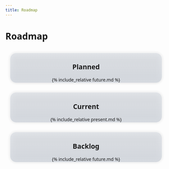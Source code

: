 ```yaml
---
title: Roadmap
---
```


# Roadmap

<html>
  <head>
  <style>
  .parent {
    display: flex;
    flex-wrap: wrap;
  }
  .child {
    flex: 0 1 240px;
    flex: 1 1 240px;
    border: 1px solid;
    border-radius: 20px;
    border-color: #f8f8f8;
    text-align: center;
    background: rgba(44,71,112,.1);
    background: linear-gradient(0deg, rgba(44,71,112,.15) 0%, rgba(44,71,112,.1) 100%);
    backdrop-filter: blur(10px) saturate(100%) contrast(45%) brightness(130%);
    box-shadow: 0 0 .5rem 0 rgba(0, 0, 0, 0.1);
    margin: 1em;
    }
    
  .content {
    text-align: left;
    margin: 3em;
  } 
  body {
    font-family: system-ui, serif;
  }
  </style>
  </head>
  <body>
  <div class="parent">
    <div class="child" style="">
      <h2>Planned</h2>
      <div class="content">
	{% include_relative future.md %}
      </div>
    </div>
        <div class="child" style="">
      <h2>Current</h2>
      <div class="content">
	{% include_relative present.md %}
      <br>
      </div>
    </div>
    <div class="child" style="">
      <h2>Backlog</h2>
      <div class="content">
 	{% include_relative future.md %}
      <br>
      </div>
    </div>
  </div>
  </body>
</html>

